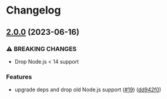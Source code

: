 # Changelog

## [2.0.0](https://github.com/eggjs/egg-rpc-generator/compare/v1.3.1...v2.0.0) (2023-06-16)


### ⚠ BREAKING CHANGES

* Drop Node.js < 14 support

### Features

* upgrade deps and drop old Node.js support ([#19](https://github.com/eggjs/egg-rpc-generator/issues/19)) ([dd942f0](https://github.com/eggjs/egg-rpc-generator/commit/dd942f06023c26cd8239bf46c51b078aaa0b56c4))
